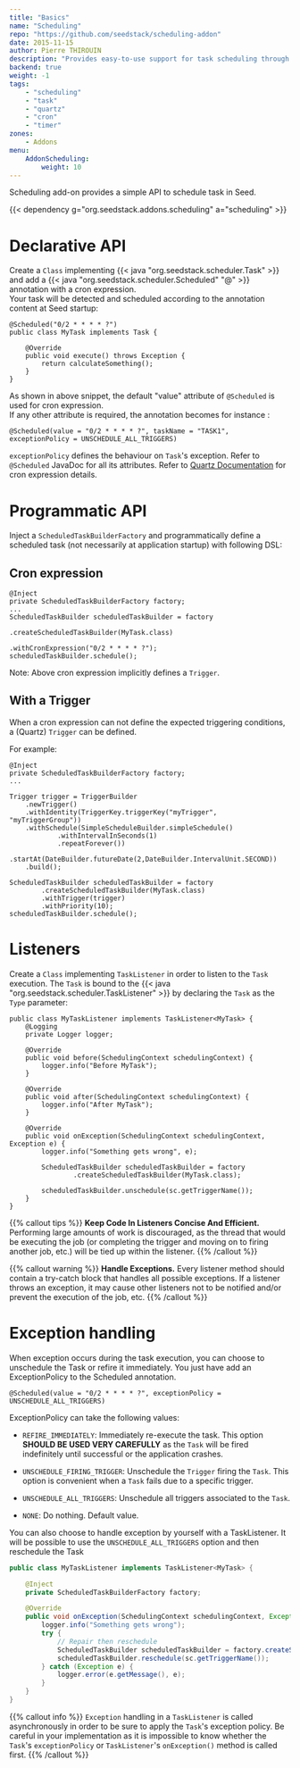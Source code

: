 ```yaml
---
title: "Basics"
name: "Scheduling"
repo: "https://github.com/seedstack/scheduling-addon"
date: 2015-11-15
author: Pierre THIROUIN
description: "Provides easy-to-use support for task scheduling through Quartz."
backend: true
weight: -1
tags:
    - "scheduling"
    - "task"
    - "quartz"
    - "cron"
    - "timer"
zones:
    - Addons
menu:
    AddonScheduling:
        weight: 10
---
```


Scheduling add-on provides a simple API to schedule task in Seed. 

{{< dependency g="org.seedstack.addons.scheduling" a="scheduling" >}}

# Declarative API

Create a `Class` implementing {{< java "org.seedstack.scheduler.Task" >}} and add a
{{< java "org.seedstack.scheduler.Scheduled" "@" >}} annotation with a cron expression.<br>
Your task will be detected and scheduled according to the annotation content at Seed startup:

    @Scheduled("0/2 * * * * ?")
    public class MyTask implements Task {

        @Override
        public void execute() throws Exception {
            return calculateSomething();
        }
    }

As shown in above snippet, the default "value" attribute of `@Scheduled` is used for cron expression. <br>
If any other attribute is required, the annotation becomes for instance :
	
	@Scheduled(value = "0/2 * * * * ?", taskName = "TASK1", exceptionPolicy = UNSCHEDULE_ALL_TRIGGERS)

`exceptionPolicy` defines the behaviour on `Task`'s exception. Refer to `@Scheduled` JavaDoc for all its attributes.
Refer to [Quartz Documentation](http://quartz-scheduler.org/generated/2.2.1/html/qs-all/#page/Quartz_Scheduler_Documentation_Set%2Fco-trg_crontriggers.html%23) for cron expression details.

# Programmatic API
Inject a `ScheduledTaskBuilderFactory` and programmatically define a scheduled task (not necessarily at application
startup) with following DSL:

## Cron expression

    @Inject
    private ScheduledTaskBuilderFactory factory;
    ...
    ScheduledTaskBuilder scheduledTaskBuilder = factory
													.createScheduledTaskBuilder(MyTask.class)
													.withCronExpression("0/2 * * * * ?");
	scheduledTaskBuilder.schedule();	
    
Note: Above cron expression implicitly defines a `Trigger`.

## With a Trigger

When a cron expression can not define the expected triggering conditions, a (Quartz) `Trigger` can be defined.

For example:

    @Inject
    private ScheduledTaskBuilderFactory factory;
    ...
    
    Trigger trigger = TriggerBuilder
		.newTrigger()
		.withIdentity(TriggerKey.triggerKey("myTrigger", "myTriggerGroup"))
		.withSchedule(SimpleScheduleBuilder.simpleSchedule()
                .withIntervalInSeconds(1)
                .repeatForever())
		.startAt(DateBuilder.futureDate(2,DateBuilder.IntervalUnit.SECOND))
		.build();
 	
 	ScheduledTaskBuilder scheduledTaskBuilder = factory
            .createScheduledTaskBuilder(MyTask.class)
            .withTrigger(trigger)
            .withPriority(10);
    scheduledTaskBuilder.schedule();



# Listeners
Create a `Class` implementing `TaskListener` in order to listen to the `Task` execution. The `Task` is bound to the
{{< java "org.seedstack.scheduler.TaskListener" >}} by declaring the `Task` as the `Type` parameter:

    public class MyTaskListener implements TaskListener<MyTask> {
        @Logging
        private Logger logger;

        @Override
        public void before(SchedulingContext schedulingContext) {
            logger.info("Before MyTask");
        }

        @Override
        public void after(SchedulingContext schedulingContext) {
            logger.info("After MyTask");
        }

        @Override
        public void onException(SchedulingContext schedulingContext, Exception e) {
            logger.info("Something gets wrong", e);
			
			ScheduledTaskBuilder scheduledTaskBuilder = factory
                    .createScheduledTaskBuilder(MyTask.class);
												
			scheduledTaskBuilder.unschedule(sc.getTriggerName());
        }
    }

{{% callout tips %}}
**Keep Code In Listeners Concise And Efficient.** Performing large amounts of work is discouraged, as the thread that
would be executing the job (or completing the trigger and moving on to firing another job, etc.) will be tied up
within the listener.
{{% /callout %}}

{{% callout warning %}}
**Handle Exceptions.** Every listener method should contain a try-catch block that handles all possible exceptions. If
a listener throws an exception, it may cause other listeners not to be notified and/or prevent the execution of
the job, etc.
{{% /callout %}}

# Exception handling

When exception occurs during the task execution, you can choose to unschedule the Task or refire it immediately. You just
have add an ExceptionPolicy to the Scheduled annotation.

    @Scheduled(value = "0/2 * * * * ?", exceptionPolicy = UNSCHEDULE_ALL_TRIGGERS)

ExceptionPolicy can take the following values:

* `REFIRE_IMMEDIATELY`: Immediately re-execute the task. This option **SHOULD BE USED VERY CAREFULLY** as the `Task`
will be fired indefinitely until successful or the application crashes.

* `UNSCHEDULE_FIRING_TRIGGER`: Unschedule the `Trigger` firing the `Task`. This option is convenient when a `Task`
fails due to a specific trigger.

* `UNSCHEDULE_ALL_TRIGGERS`: Unschedule all triggers associated to the `Task`.

* `NONE`: Do nothing. Default value.

You can also choose to handle exception by yourself with a TaskListener. It will be possible to use the
`UNSCHEDULE_ALL_TRIGGERS` option and then reschedule the Task

```java
public class MyTaskListener implements TaskListener<MyTask> {

    @Inject
    private ScheduledTaskBuilderFactory factory;

    @Override
    public void onException(SchedulingContext schedulingContext, Exception e) {
        logger.info("Something gets wrong");
        try {
            // Repair then reschedule
            ScheduledTaskBuilder scheduledTaskBuilder = factory.createScheduledTaskBuilder(TimedTask.class);
            scheduledTaskBuilder.reschedule(sc.getTriggerName());
        } catch (Exception e) {
            logger.error(e.getMessage(), e);
        }
    }
}
```

{{% callout info %}}
`Exception` handling in a `TaskListener` is called asynchronously in order to be sure to apply the `Task`'s
exception policy. Be careful in your implementation as it is impossible to know whether the `Task`'s `exceptionPolicy`
or `TaskListener`'s `onException()` method is called first.
{{% /callout %}}
